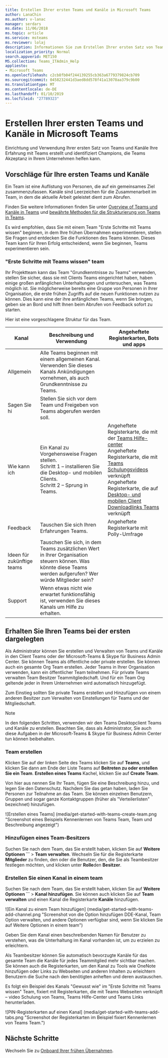 ```yaml
---
title: Erstellen Ihrer ersten Teams und Kanäle in Microsoft Teams
author: LanaChin
ms.author: v-lanac
manager: serdars
ms.date: 11/06/2018
ms.topic: article
ms.service: msteams
ms.reviewer: lolaj
description: Informationen Sie zum Erstellen Ihrer ersten Satz von Teams und Kanäle in Microsoft-Teams.
localization_priority: Normal
search.appverid: MET150
MS.collection: Teams_ITAdmin_Help
appliesto:
- Microsoft Teams
ms.openlocfilehash: c2cb8fb04f244139255cb363a6779379824cb709
ms.sourcegitcommit: 0458232441d3aed8dd578f41a13078aa379c9b00
ms.translationtype: MT
ms.contentlocale: de-DE
ms.lasthandoff: 01/10/2019
ms.locfileid: "27789323"
---
```

# <a name="create-your-first-teams-and-channels-in-microsoft-teams"></a>Erstellen Ihrer ersten Teams und Kanäle in Microsoft Teams

Einrichtung und Verwendung Ihrer ersten Satz von Teams und Kanäle Ihre Erfahrung mit Teams erstellt und identifiziert Champions, die Teams Akzeptanz in Ihrem Unternehmen helfen kann. 

## <a name="suggestions-for-your-first-teams-and-channels"></a>Vorschläge für Ihre ersten Teams und Kanäle

 Ein Team ist eine Auflistung von Personen, die auf ein gemeinsames Ziel zusammenzufassen. Kanäle sind Leerzeichen für die Zusammenarbeit im Team, in dem die aktuelle Arbeit geleistet dient zum Abrufen. 

Finden Sie weitere Informationen finden Sie unter [Overview of Teams und Kanäle in Teams](teams-channels-overview.md) und [bewährte Methoden für die Strukturierung von Teams in Teams](best-practices-organizing.md).

 Es wird empfohlen, dass Sie mit einem Team "Erste Schritte mit Teams wissen" beginnen, in dem Ihre frühen Übernahmen experimentieren, stellen Sie Fragen und entdecken Sie die Funktionen des Teams können. Dieses Team kann für Ihren Erfolg entscheidend, wenn Sie beginnen, Teams experimentieren sein. 

### <a name="get-to-know-teams-team"></a>"Erste Schritte mit Teams wissen" team
Ihr Projektteam kann das Team "Grundkenntnisse zu Teams" verwenden, stellen Sie sicher, dass sie mit Clients Teams eingerichtet haben, haben einige großen anfänglichen Unterhaltungen und untersuchen, was Teams möglich ist. Sie möglicherweise bereits eine Gruppe von Personen in Ihrer Organisation, die erste frühen Zugriffs auf die neuen Funktionen nutzen zu können. Dies kann eine der ihre anfänglichen Teams, wenn Sie bringen, geben sie an Bord und hilft Ihnen beim Abrufen von Feedback sofort zu starten.

Hier ist eine vorgeschlagene Struktur für das Team.

| Kanal | Beschreibung und Verwendung | Angeheftete Registerkarten, Bots und apps |
| ------------ | -------------------- | -------------------- |
| Allgemein | Alle Teams beginnen mit einem allgemeinen Kanal. Verwenden Sie dieses Kanals Ankündigungen vornehmen, als auch Grundkenntnisse zu Teams. |  |
| Sagen Sie hi | Stellen Sie sich vor dem Team und Freigeben von Teams abgerufen werden soll. |  |
| Wie kann ich | Ein Kanal zu Vorgehensweise Fragen stellen.</br>Schritt 1 – installieren Sie die Desktop- und mobilen Clients.</br>Schritt 2 – Sprung in Teams.| Angeheftete Registerkarte, die mit der [Teams Hilfe-center](https://support.office.com/teams)</br>Angeheftete Registerkarte, die mit [Teams Schulungsvideos](https://support.office.com/article/microsoft-teams-video-training-4f108e54-240b-4351-8084-b1089f0d21d7) verknüpft</br>Angeheftete Registerkarte, die auf [Desktop- und mobilen Client Downloadlinks Teams](https://teams.microsoft.com/downloads) verknüpft |
| Feedback | Tauschen Sie sich Ihren Erfahrungen Teams. | Angeheftete Registerkarte mit Polly-Umfrage|
| Ideen für zukünftige teams | Tauschen Sie sich, in dem Teams zusätzlichen Wert in Ihrer Organisation steuern können. Was könnte diese Teams werden aufgerufen? Wer würde Mitglieder sein? ||
| Support | Wenn etwas nicht wie erwartet funktionsfähig ist, verwenden Sie dieses Kanals um Hilfe zu erhalten. ||

## <a name="get-your-first-teams-up-and-running"></a>Erhalten Sie Ihren Teams bei der ersten dargelegten
Als Administrator können Sie erstellen und Verwalten von Teams und Kanäle in den Client Teams oder der Microsoft-Teams & Skype für Business Admin Center. Sie können Teams als öffentliche oder private erstellen. Sie können auch ein gesamte Org Team erstellen. Jeder Teams in Ihrer Organisation verwenden, kann ein öffentlicher Team teilnehmen. Für private Teams verwalten Team Besitzer Teammitgliedschaft. Und für ein Team Org geltende jeder in Ihrem Unternehmen wird automatisch hinzugefügt. 

Zum Einstieg sollten Sie private Teams erstellen und Hinzufügen von einem anderen Besitzer zum Verwalten von Einstellungen für Teams und der Mitgliedschaft. 

> [!NOTE]
> In den folgenden Schritten, verwenden wir den Teams Desktopclient Teams und Kanäle zu erstellen. Beachten Sie, dass als Administrator, Sie auch diese Aufgaben in der Microsoft-Teams & Skype für Business Admin Center tun können beibehalten.

### <a name="create-a-team"></a>Team erstellen

Klicken Sie auf der linken Seite des Teams klicken Sie auf **Teams**, und klicken Sie dann am Ende der Liste Teams auf **Beitreten zu oder erstellen Sie ein Team**. **Erstellen eines Teams** Kachel, klicken Sie auf **Create Team**.

Von hier aus nennen Sie Ihr Team, fügen Sie eine Beschreibung hinzu, und legen Sie den Datenschutz. Nachdem Sie das getan haben, laden Sie Personen zur Teilnahme an das Team. Sie können einzelnen Benutzern, Gruppen und sogar ganze Kontaktgruppen (früher als "Verteilerlisten" bezeichnet) hinzufügen. 

![Erstellen eines Teams] (media/get-started-with-teams-create-team.png "Screenshot eines Beispiels Kennenlernen von Teams Team, Team und Beschreibung angezeigt") 

### <a name="add-a-team-owner"></a>Hinzufügen eines Team-Besitzers
Suchen Sie nach dem Team, das Sie erstellt haben, klicken Sie auf **Weitere Optionen ˙˙˙** > **Team verwalten**. Wechseln Sie für die Registerkarte **Mitglieder** zu finden, den oder die Benutzer, den, die Sie als Teambesitzer festlegen möchten, und klicken unter **Rolle**den **Besitzer**.

### <a name="create-a-channel-in-a-team"></a>Erstellen Sie einen Kanal in einem team
Suchen Sie nach dem Team, das Sie erstellt haben, klicken Sie auf **Weitere Optionen ˙˙˙** > **Kanal hinzufügen**. Sie können auch klicken Sie auf **Team verwalten** und einen Kanal die Registerkarte **Kanäle** hinzufügen. 

![Ein Kanal zu einem Team hinzufügen] (media/get-started-with-teams-add-channel.png "Screenshot von die Option hinzufügen DDE-Kanal, Team Option verwalten, und andere Optionen verfügbar sind, wenn Sie klicken Sie auf Weitere Optionen in einem team") 

Geben Sie dem Kanal einen beschreibenden Namen für Benutzer zu verstehen, was die Unterhaltung im Kanal vorhanden ist, um zu erzielen zu erleichtern. 

Als Teambesitzer können Sie automatisch bevorzugte Kanäle für das gesamte Team die Kanäle für jedes Teammitglied mehr sichtbar machen. Sie können auch die Registerkarten, um den Kanal zu Tools wie OneNote hinzufügen oder Links zu Webseiten und anderen Inhalten zu erleichtern Benutzern die Suche nach den benötigten anheften und deren austauschen.  

Es folgt ein Beispiel des Kanals "Gewusst wie" im "Erste Schritte mit Teams wissen" Team, fixiert mit Registerkarten, die mit Teams Webseiten verknüpft &ndash; video Schulung von Teams, Teams Hilfe-Center und Teams Links herunterladen. 

![PIN-Registerkarten auf einen Kanal] (media/get-started-with-teams-add-tabs.png "Screenshot der Registerkarten im Beispiel fixiert Kennenlernen von Teams Team.") 

## <a name="next-steps"></a>Nächste Schritte
Wechseln Sie zu [Onboard Ihrer frühen Übernahmen](get-started-with-teams-onboard-early-adopters.md).
